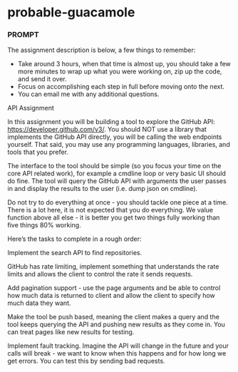# probable-guacamole




### PROMPT
The assignment description is below, a few things to remember:
- Take around 3 hours, when that time is almost up, you should take a few more minutes to wrap up what you were working on, zip up the code, and send it over.
- Focus on accomplishing each step in full before moving onto the next.
- You can email me with any additional questions.

API Assignment

In this assignment you will be building a tool to explore the GitHub API: https://developer.github.com/v3/. You should NOT use a library that implements the GitHub API directly, you will be calling the web endpoints yourself. That said, you may use any programming languages, libraries, and tools that you prefer.


The interface to the tool should be simple (so you focus your time on the core API related work), for example a cmdline loop or very basic UI should do fine. The tool will query the GitHub API with arguments the user passes in and display the results to the user (i.e. dump json on cmdline).


Do not try to do everything at once - you should tackle one piece at a time. There is a lot here, it is not expected that you do everything. We value function above all else - it is better you get two things fully working than five things 80% working.


Here’s the tasks to complete in a rough order:

Implement the search API to find repositories.

GitHub has rate limiting, implement something that understands the rate limits and allows the client to control the rate it sends requests.

Add pagination support - use the page arguments and be able to control how much data is returned to client and allow the client to specify how much data they want.

Make the tool be push based, meaning the client makes a query and the tool keeps querying the API and pushing new results as they come in. You can treat pages like new results for testing.

Implement fault tracking. Imagine the API will change in the future and your calls will break - we want to know when this happens and for how long we get errors. You can test this by sending bad requests.

